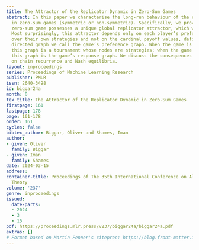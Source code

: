 ```yaml
---
title: The Attractor of the Replicator Dynamic in Zero-Sum Games
abstract: In this paper we characterise the long-run behaviour of the replicator dynamic
  in zero-sum games (symmetric or non-symmetric). Specifically, we prove that every
  zero-sum game possesses a unique global replicator attractor, which we then characterise.
  Most surprisingly, this attractor depends only on each player’s preference order
  over their own strategies and not on the cardinal payoff values, defined by a finite
  directed graph we call the game’s preference graph. When the game is symmetric,
  this graph is a tournament whose nodes are strategies; when the game is not symmetric,
  this graph is the game’s response graph. We discuss the consequences of our results
  on chain recurrence and Nash equilibria.
layout: inproceedings
series: Proceedings of Machine Learning Research
publisher: PMLR
issn: 2640-3498
id: biggar24a
month: 0
tex_title: The Attractor of the Replicator Dynamic in Zero-Sum Games
firstpage: 161
lastpage: 178
page: 161-178
order: 161
cycles: false
bibtex_author: Biggar, Oliver and Shames, Iman
author:
- given: Oliver
  family: Biggar
- given: Iman
  family: Shames
date: 2024-03-15
address:
container-title: Proceedings of The 35th International Conference on Algorithmic Learning
  Theory
volume: '237'
genre: inproceedings
issued:
  date-parts:
  - 2024
  - 3
  - 15
pdf: https://proceedings.mlr.press/v237/biggar24a/biggar24a.pdf
extras: []
# Format based on Martin Fenner's citeproc: https://blog.front-matter.io/posts/citeproc-yaml-for-bibliographies/
---
```


